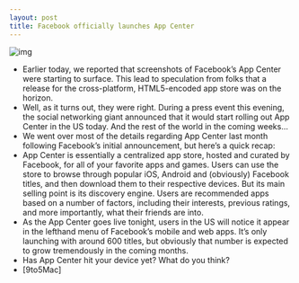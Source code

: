 ```yaml
---
layout: post
title: Facebook officially launches App Center
---
```

![img](http://media.idownloadblog.com/wp-content/uploads/2012/05/app-center-iphone.jpg)
* Earlier today, we reported that screenshots of Facebook’s App Center were starting to surface. This lead to speculation from folks that a release for the cross-platform, HTML5-encoded app store was on the horizon.
* Well, as it turns out, they were right. During a press event this evening, the social networking giant announced that it would start rolling out App Center in the US today. And the rest of the world in the coming weeks…
* We went over most of the details regarding App Center last month following Facebook’s initial announcement, but here’s a quick recap:
* App Center is essentially a centralized app store, hosted and curated by Facebook, for all of your favorite apps and games. Users can use the store to browse through popular iOS, Android and (obviously) Facebook titles, and then download them to their respective devices. But its main selling point is its discovery engine. Users are recommended apps based on a number of factors, including their interests, previous ratings, and more importantly, what their friends are into.
* As the App Center goes live tonight, users in the US will notice it appear in the lefthand menu of Facebook’s mobile and web apps. It’s only launching with around 600 titles, but obviously that number is expected to grow tremendously in the coming months.
* Has App Center hit your device yet? What do you think?
* [9to5Mac]

